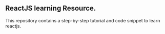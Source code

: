 ## ReactJS learning Resource.

This repository contains a step-by-step tutorial and code snippet to learn reactjs.


